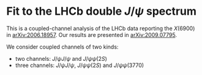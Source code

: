 # Fit to the LHCb double $J/\psi$ spectrum

This is a coupled-channel analysis of the LHCb data reporting the $X(6900)$ in [arXiv:2006.18957](https://arxiv.org/abs/2006.16957). 
Our results are presented in [arXiv:2009.07795](https://arxiv.org/abs/2009.07795). 

We consider coupled channels of two kinds:

* two channels: $J/\psi J/\psi$ and $J/\psi \psi(2S)$
* three channels: $J/\psi J/\psi$, $J/\psi \psi(2S)$ and $J/\psi \psi(3770)$
